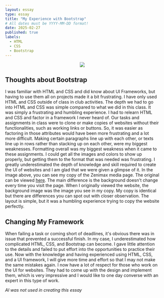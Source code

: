 ```yaml
---
layout: essay
type: essay
title: "My Experience with Bootstrap"
# All dates must be YYYY-MM-DD format!
date: 2025-02-27
published: true
labels:
  - HTML
  - CSS
  - Bootstrap
---
```


<div style="text-align: center;">
  <img src="zenimaz.png">
</div>

## Thoughts about Bootstrap

I was familiar with HTML and CSS and did know about UI Frameworks, but having to use them all on projects made it a bit frustrating. I have only used HTML and CSS outside of class in club activities. The depth we had to go into HTML and CSS was simple compared to what we did in this class. It was simply a frustrating and humbling experience. I had to relearn HTML and CSS and factor in a framework I never heard of. Our tasks and assignments in class were to clone or make copies of websites without their functionalities, such as working links or buttons. So, it was easier as factoring in those attributes would have been more frustrating and a lot more difficult. Making certain paragraphs line up with each other, or texts line up in rows rather than stacking up on each other, were my biggest weaknesses. Formatting overall was my biggest weakness when it came to these assignments. I could get all the images and colors to show up properly, but getting them to the format that was needed was frustrating. I greatly underestimated the depth of knowledge and skill required to create the UI of websites and I am glad that we were given a glimpse of it. In the image above, you can see my copy of the Zenimax media page. The original can be viewed [here](https://www.zenimax.com/en). The main difference is the background doesn't change every time you visit the page. When I originally viewed the website, the background image was the image you see in my copy. My copy is identical but there are differences you can spot out with closer observation. The layout is simple, but it was a humbling experience trying to copy the website perfectly. 

## Changing My Framework

When failing a task or coming short of deadlines, it's obvious there was in issue that prevented a successful finish. In my case, I underestimated how complicated HTML, CSS, and Bootstrap can become. I gave little attention to the details and failed to put effort into the opportunities to practice their use. Now with the knowledge and having experienced using HTML, CSS, and a UI framework, I will give more time and effort so that I may not make the same mistakes again. I now have a lot of respect for those who work on the UI for websites. They had to come up with the design and implement them, which is very impressive and I would like to one day converse with an expert in this type of work.

*AI was not used in creating this essay*
